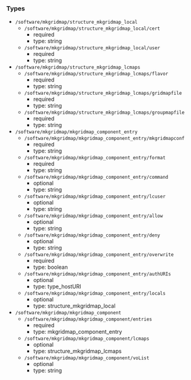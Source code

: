 ### Types

- `/software/mkgridmap/structure_mkgridmap_local`
    - `/software/mkgridmap/structure_mkgridmap_local/cert`
        - required
        - type: string
    - `/software/mkgridmap/structure_mkgridmap_local/user`
        - required
        - type: string
- `/software/mkgridmap/structure_mkgridmap_lcmaps`
    - `/software/mkgridmap/structure_mkgridmap_lcmaps/flavor`
        - required
        - type: string
    - `/software/mkgridmap/structure_mkgridmap_lcmaps/gridmapfile`
        - required
        - type: string
    - `/software/mkgridmap/structure_mkgridmap_lcmaps/groupmapfile`
        - required
        - type: string
- `/software/mkgridmap/mkgridmap_component_entry`
    - `/software/mkgridmap/mkgridmap_component_entry/mkgridmapconf`
        - required
        - type: string
    - `/software/mkgridmap/mkgridmap_component_entry/format`
        - required
        - type: string
    - `/software/mkgridmap/mkgridmap_component_entry/command`
        - optional
        - type: string
    - `/software/mkgridmap/mkgridmap_component_entry/lcuser`
        - optional
        - type: string
    - `/software/mkgridmap/mkgridmap_component_entry/allow`
        - optional
        - type: string
    - `/software/mkgridmap/mkgridmap_component_entry/deny`
        - optional
        - type: string
    - `/software/mkgridmap/mkgridmap_component_entry/overwrite`
        - required
        - type: boolean
    - `/software/mkgridmap/mkgridmap_component_entry/authURIs`
        - optional
        - type: type_hostURI
    - `/software/mkgridmap/mkgridmap_component_entry/locals`
        - optional
        - type: structure_mkgridmap_local
- `/software/mkgridmap/mkgridmap_component`
    - `/software/mkgridmap/mkgridmap_component/entries`
        - required
        - type: mkgridmap_component_entry
    - `/software/mkgridmap/mkgridmap_component/lcmaps`
        - optional
        - type: structure_mkgridmap_lcmaps
    - `/software/mkgridmap/mkgridmap_component/voList`
        - optional
        - type: string
